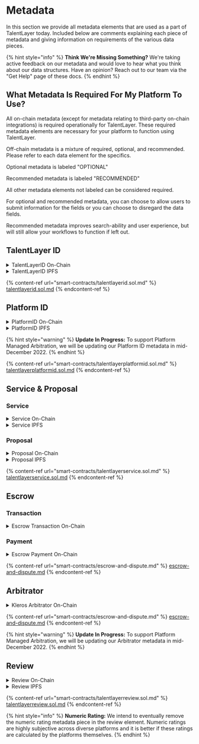 # Metadata

In this section we provide all metadata elements that are used as a part of TalentLayer today. Included below are comments explaining each piece of metadata and giving information on requirements of the various data pieces.&#x20;

{% hint style="info" %}
**Think We're Missing Something?** We're taking active feedback on our metadata and would love to hear what you think about our data structures. Have an opinion? Reach out to our team via the "Get Help" page of these docs.&#x20;
{% endhint %}

## **What Metadata Is Required For My Platform To Use?**&#x20;

All on-chain metadata (except for metadata relating to third-party on-chain integrations) is required operationally for TalentLayer. These required metadata elements are necessary for your platform to function using TalentLayer.

Off-chain metadata is a mixture of required, optional, and recommended. Please refer to each data element for the specifics.&#x20;

Optional metadata is labeled "OPTIONAL"

Recommended metadata is labeled "RECOMMENDED"&#x20;

All other metadata elements not labeled can be considered required.

For optional and recommended metadata, you can choose to allow users to submit information for the fields or you can choose to disregard the data fields.&#x20;

Recommended metadata improves search-ability and user experience, but will still allow your workflows to function if left out.&#x20;

## TalentLayer ID

<details>

<summary>TalentLayerID On-Chain</summary>

```json
id // nft identifier 
handle // user's TalentLayer ID handle
pohAddress // OPTIONAL user's proof of humanity address
PlatformId // the platform where an ID was minted from
DataUri (CID) // Link to the off-chain (IPFS) data
```

</details>

<details>

<summary>TalentLayerID IPFS</summary>

```json
title // RECOMMENDED a user's professional title (e.g. "developer", "creative marketing expert")
about // RECOMMENDED user's about me information
skills // RECOMMENDED user's skill keywords
timeZone // OPTIONAL 
headline // OPTIONAL an introduction headline (e.g. "passionate developer looking for solidity opportunities")
country // OPTIONAL
picture // OPTIONAL
```

</details>

{% content-ref url="smart-contracts/talentlayerid.sol.md" %}
[talentlayerid.sol.md](smart-contracts/talentlayerid.sol.md)
{% endcontent-ref %}

## Platform ID

<details>

<summary>PlatformID On-Chain</summary>

```json
id // nft identifier 
name // platform's ID handle - usually name of platform
platformUri // Link to the off-chain (IPFS) data
fee // Fee configured for Platform Fee
```

</details>

<details>

<summary>PlatformID IPFS</summary>

```json
about // OPTIONAL
website // OPTIONAL
country // OPTIONAL
logo // OPTIONAL
```

</details>

{% hint style="warning" %}
**Update In Progress:** To support Platform Managed Arbitration, we will be updating our Platform ID metadata in mid-December 2022.
{% endhint %}

{% content-ref url="smart-contracts/talentlayerplatformid.sol.md" %}
[talentlayerplatformid.sol.md](smart-contracts/talentlayerplatformid.sol.md)
{% endcontent-ref %}

## Service & Proposal

### Service

<details>

<summary>Service On-Chain</summary>

```json
Status: Opened / Confirmed / Finished / Rejected 
buyerId // TalentLayer ID handle of the buyer/hirer
sellerId // TalentLayer ID handle of the seller/worker
initiatorId // TalentLayer ID handle of the user who initiated the work 
serviceDataUri // Link to the off-chain (IPFS) data
countProposals // The total number of proposal for this service
transactionId // the escrow transaction ID linked to the service
platformId // Platform ID of the platform who facilitated post of service
```

</details>

<details>

<summary>Service IPFS</summary>

```json
title // title of the job
about // about the job
startDate // RECOMMENDED start date of work, if applicable
expectedEndDate // RECOMMENDED end date of work, if applicable
keywords // RECOMMENDED keywords of the job
role // is the service posted by a seller or a buyer
rateToken // the token that the payment will be made in (token address mapped to a ticker sign)
rateAmount // number of tokens to be paid
recipient // TalentLayer ID of the seller/worker
location // OPTIONAL Location of user
```

</details>

### Proposal

<details>

<summary>Proposal On-Chain</summary>

```json
Status ; Pending / Validated / Rejected
sellerId // Talentlayer ID of the seller/worker
rateToken // the token that the payment is requested in (token address mapped to a ticker sign)
rateAmount // Numeber of tokens requested
proposalDataUri // Link to the off-chain (IPFS) data
```

</details>

<details>

<summary>Proposal IPFS</summary>

```json
startDate // RECOMMENDED start date of work for proposal
title // title of proposal
about // details of the proposal
expectedHours // OPTIONAL
```

</details>

{% content-ref url="smart-contracts/talentlayerservice.sol.md" %}
[talentlayerservice.sol.md](smart-contracts/talentlayerservice.sol.md)
{% endcontent-ref %}

## Escrow

### Transaction

<details>

<summary>Escrow Transaction On-Chain</summary>

```json
sender // person who sends funds (buyer)
receiver // person who recived funds (seller)
token // the token that is in the escrow contract
amount // the number of tokens in the escrow contract
serviceId // the identifier for the service the escrow is related to
```

</details>

### Payment

<details>

<summary>Escrow Payment On-Chain</summary>

```json
paymentType // can be either “release” (pay the seller) or “reimburse” (money back to the buyer)
token // the token that is in the escrow contract
amount // the number of tokens in the escrow contract
serviceId // the identifier for the service the escrow is related to
```

</details>

{% content-ref url="smart-contracts/escrow-and-dispute.md" %}
[escrow-and-dispute.md](smart-contracts/escrow-and-dispute.md)
{% endcontent-ref %}

## Arbitrator

<details>

<summary>Kleros Arbitrator On-Chain</summary>

```json
Arbitrable // contract that the arbitatror is ruling on (where the dispute came from, e.g. our escrow)
Choices // number of different choices that the arbitrator can make (the number of possible outcomes of the dispute)
fee // arbitration fee, amount that must be paid to the arbitrator in order to raise a dispute
ruling // decision taken by the arbitrator (must be one of the available choices or 0, which stands for “refused to arbitrate”)
DisputeStatus (Waiting, Appealable, Solved) // current status of the dispute - whether it has just been created, or a ruling has been given but can still be appealed, or is definitely solved
```

</details>

{% content-ref url="smart-contracts/escrow-and-dispute.md" %}
[escrow-and-dispute.md](smart-contracts/escrow-and-dispute.md)
{% endcontent-ref %}

{% hint style="warning" %}
**Update In Progress:** To support Platform Managed Arbitration, we will be updating our Arbitrator metadata in mid-December 2022.
{% endhint %}

## Review

<details>

<summary>Review On-Chain</summary>

```json
serviceId // the identifier for the service the escrow is related to
toId // the TalentLayer ID of the receiver of the review
tokenId // identifier for the review NFT
rating 
reviewUri // Link to the off-chain (IPFS) data
platformId // the platform where an ID was minted from
```

</details>

<details>

<summary>Review IPFS</summary>

```json
content // text content of the review 
rating // OPTIONAL 1-5 star rating for the work done
```

</details>

{% content-ref url="smart-contracts/talentlayerreview.sol.md" %}
[talentlayerreview.sol.md](smart-contracts/talentlayerreview.sol.md)
{% endcontent-ref %}

{% hint style="info" %}
**Numeric Rating:** We intend to eventually remove the numeric rating metadata piece in the review element. Numeric ratings are highly subjective across diverse platforms and it is better if these ratings are calculated by the platforms themselves.
{% endhint %}
